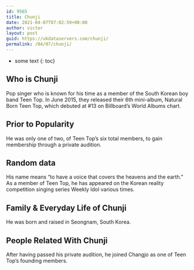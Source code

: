 ```yaml
---
id: 9565
title: Chunji
date: 2021-04-07T07:02:59+00:00
author: victor
layout: post
guid: https://ukdataservers.com/chunji/
permalink: /04/07/chunji/
---
```


* some text
{: toc}


## Who is Chunji



Pop singer who is known for his time as a member of the South Korean boy band Teen Top. In June 2015, they released their 6th mini-album, Natural Born Teen Top, which debuted at #13 on Billboard&#8217;s World Albums chart.

                
                
                
## Prior to Popularity



He was only one of two, of Teen Top&#8217;s six total members, to gain membership through a private audition.

                
                
                
## Random data



His name means &#8220;to have a voice that covers the heavens and the earth.&#8221; As a member of Teen Top, he has appeared on the Korean reality competition singing series Weekly Idol various times.

                
                
                
## Family & Everyday Life of Chunji



He was born and raised in Seongnam, South Korea.

                
                
                
## People Related With Chunji



After having passed his private audition, he joined Changjo as one of Teen Top&#8217;s founding members.

                
              
            
          
          
          